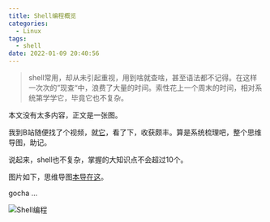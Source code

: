```yaml
---
title: Shell编程概览
categories:
  - Linux
tags:
  - shell
date: 2022-01-09 20:40:56
---
```


> shell常用，却从未引起重视，用到啥就查啥，甚至语法都不记得。在这样一次次的”现查“中，浪费了大量的时间。索性花上一个周末的时间，相对系统第学学它，毕竟它也不复杂。

本文没有太多内容，正文是一张图。

我到B站随便找了个视频，就[它](https://www.bilibili.com/video/BV1sq4y1K7nM)，看了下，收获颇丰。算是系统梳理吧，整个思维导图，助记。

<!--more-->

说起来，shell也不复杂，掌握的大知识点不会超过10个。

图片如下，思维导图[本导在这](https://www.processon.com/view/link/61dada8de0b34d1be7e4ffad)。

gocha ...

![Shell编程](https://gdz.oss-cn-shenzhen.aliyuncs.com/local/Shell%E7%BC%96%E7%A8%8B.png)

